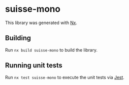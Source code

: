 # suisse-mono

This library was generated with [Nx](https://nx.dev).

## Building

Run `nx build suisse-mono` to build the library.

## Running unit tests

Run `nx test suisse-mono` to execute the unit tests via [Jest](https://jestjs.io).
